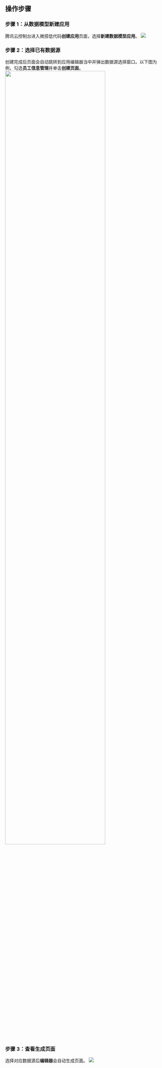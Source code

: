 ## 操作步骤

### 步骤 1：从数据模型新建应用

腾讯云控制台进入微搭低代码**创建应用**页面，选择**新建数据模型应用**。
![](https://qcloudimg.tencent-cloud.cn/raw/7411f6b020de4619d96efdf8f727d6bd.png)

### 步骤 2：选择已有数据源

创建完成后页面会自动跳转到应用编辑器当中并弹出数据源选择窗口。以下图为例，勾选**员工信息管理**并单击**创建页面**。
<img src = "https://qcloudimg.tencent-cloud.cn/raw/5e4dadd1b8d4a4d0cb7f1569a7aeeb86.png" style="width: 80%">

### 步骤 3：查看生成页面

选择对应数据源后**编辑器**会自动生成页面。
![](https://qcloudimg.tencent-cloud.cn/raw/71f28792f7179fc159e6b0e3e4771195.png)
